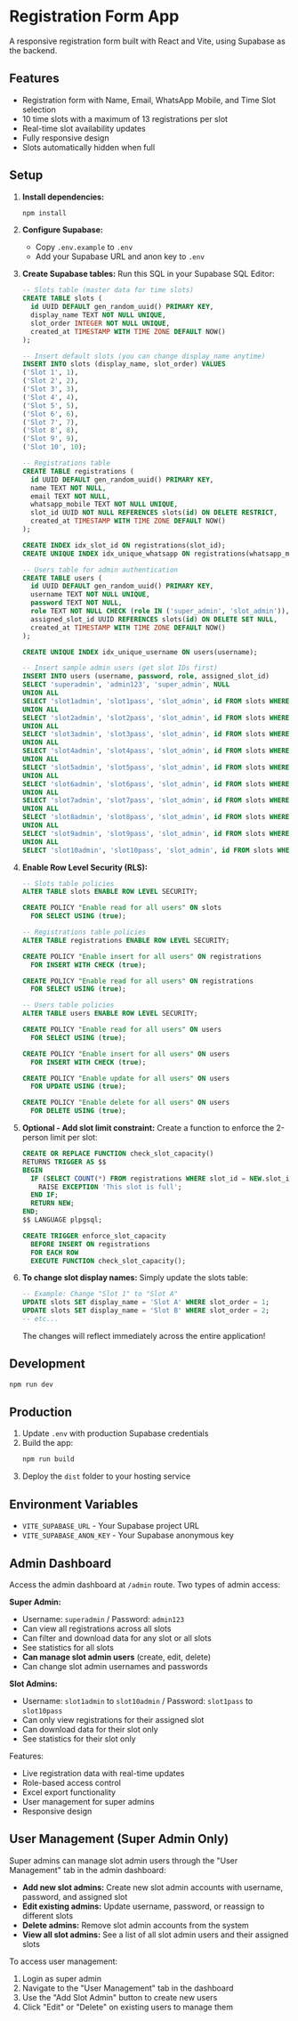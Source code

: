 # Registration Form App

A responsive registration form built with React and Vite, using Supabase as the backend.

## Features

- Registration form with Name, Email, WhatsApp Mobile, and Time Slot selection
- 10 time slots with a maximum of 13 registrations per slot
- Real-time slot availability updates
- Fully responsive design
- Slots automatically hidden when full

## Setup

1. **Install dependencies:**
   ```bash
   npm install
   ```

2. **Configure Supabase:**
   - Copy `.env.example` to `.env`
   - Add your Supabase URL and anon key to `.env`

3. **Create Supabase tables:**
   Run this SQL in your Supabase SQL Editor:
   ```sql
   -- Slots table (master data for time slots)
   CREATE TABLE slots (
     id UUID DEFAULT gen_random_uuid() PRIMARY KEY,
     display_name TEXT NOT NULL UNIQUE,
     slot_order INTEGER NOT NULL UNIQUE,
     created_at TIMESTAMP WITH TIME ZONE DEFAULT NOW()
   ); 

   -- Insert default slots (you can change display_name anytime)
   INSERT INTO slots (display_name, slot_order) VALUES
   ('Slot 1', 1),
   ('Slot 2', 2),
   ('Slot 3', 3),
   ('Slot 4', 4),
   ('Slot 5', 5),
   ('Slot 6', 6),
   ('Slot 7', 7),
   ('Slot 8', 8),
   ('Slot 9', 9),
   ('Slot 10', 10);

   -- Registrations table
   CREATE TABLE registrations (
     id UUID DEFAULT gen_random_uuid() PRIMARY KEY,
     name TEXT NOT NULL,
     email TEXT NOT NULL,
     whatsapp_mobile TEXT NOT NULL UNIQUE,
     slot_id UUID NOT NULL REFERENCES slots(id) ON DELETE RESTRICT,
     created_at TIMESTAMP WITH TIME ZONE DEFAULT NOW()
   );

   CREATE INDEX idx_slot_id ON registrations(slot_id);
   CREATE UNIQUE INDEX idx_unique_whatsapp ON registrations(whatsapp_mobile);

   -- Users table for admin authentication
   CREATE TABLE users (
     id UUID DEFAULT gen_random_uuid() PRIMARY KEY,
     username TEXT NOT NULL UNIQUE,
     password TEXT NOT NULL,
     role TEXT NOT NULL CHECK (role IN ('super_admin', 'slot_admin')),
     assigned_slot_id UUID REFERENCES slots(id) ON DELETE SET NULL,
     created_at TIMESTAMP WITH TIME ZONE DEFAULT NOW()
   );

   CREATE UNIQUE INDEX idx_unique_username ON users(username);

   -- Insert sample admin users (get slot IDs first)
   INSERT INTO users (username, password, role, assigned_slot_id) 
   SELECT 'superadmin', 'admin123', 'super_admin', NULL
   UNION ALL
   SELECT 'slot1admin', 'slot1pass', 'slot_admin', id FROM slots WHERE slot_order = 1
   UNION ALL
   SELECT 'slot2admin', 'slot2pass', 'slot_admin', id FROM slots WHERE slot_order = 2
   UNION ALL
   SELECT 'slot3admin', 'slot3pass', 'slot_admin', id FROM slots WHERE slot_order = 3
   UNION ALL
   SELECT 'slot4admin', 'slot4pass', 'slot_admin', id FROM slots WHERE slot_order = 4
   UNION ALL
   SELECT 'slot5admin', 'slot5pass', 'slot_admin', id FROM slots WHERE slot_order = 5
   UNION ALL
   SELECT 'slot6admin', 'slot6pass', 'slot_admin', id FROM slots WHERE slot_order = 6
   UNION ALL
   SELECT 'slot7admin', 'slot7pass', 'slot_admin', id FROM slots WHERE slot_order = 7
   UNION ALL
   SELECT 'slot8admin', 'slot8pass', 'slot_admin', id FROM slots WHERE slot_order = 8
   UNION ALL
   SELECT 'slot9admin', 'slot9pass', 'slot_admin', id FROM slots WHERE slot_order = 9
   UNION ALL
   SELECT 'slot10admin', 'slot10pass', 'slot_admin', id FROM slots WHERE slot_order = 10;
   ```

4. **Enable Row Level Security (RLS):**
   ```sql
   -- Slots table policies
   ALTER TABLE slots ENABLE ROW LEVEL SECURITY;

   CREATE POLICY "Enable read for all users" ON slots
     FOR SELECT USING (true);

   -- Registrations table policies
   ALTER TABLE registrations ENABLE ROW LEVEL SECURITY;

   CREATE POLICY "Enable insert for all users" ON registrations
     FOR INSERT WITH CHECK (true);

   CREATE POLICY "Enable read for all users" ON registrations
     FOR SELECT USING (true);

   -- Users table policies
   ALTER TABLE users ENABLE ROW LEVEL SECURITY;

   CREATE POLICY "Enable read for all users" ON users
     FOR SELECT USING (true);

   CREATE POLICY "Enable insert for all users" ON users
     FOR INSERT WITH CHECK (true);

   CREATE POLICY "Enable update for all users" ON users
     FOR UPDATE USING (true);

   CREATE POLICY "Enable delete for all users" ON users
     FOR DELETE USING (true);
   ```

5. **Optional - Add slot limit constraint:**
   Create a function to enforce the 2-person limit per slot:
   ```sql
   CREATE OR REPLACE FUNCTION check_slot_capacity()
   RETURNS TRIGGER AS $$
   BEGIN
     IF (SELECT COUNT(*) FROM registrations WHERE slot_id = NEW.slot_id) >= 2 THEN
       RAISE EXCEPTION 'This slot is full';
     END IF;
     RETURN NEW;
   END;
   $$ LANGUAGE plpgsql;

   CREATE TRIGGER enforce_slot_capacity
     BEFORE INSERT ON registrations
     FOR EACH ROW
     EXECUTE FUNCTION check_slot_capacity();
   ```

6. **To change slot display names:**
   Simply update the slots table:
   ```sql
   -- Example: Change "Slot 1" to "Slot A"
   UPDATE slots SET display_name = 'Slot A' WHERE slot_order = 1;
   UPDATE slots SET display_name = 'Slot B' WHERE slot_order = 2;
   -- etc...
   ```
   The changes will reflect immediately across the entire application!

## Development

```bash
npm run dev
```

## Production

1. Update `.env` with production Supabase credentials
2. Build the app:
   ```bash
   npm run build
   ```
3. Deploy the `dist` folder to your hosting service

## Environment Variables

- `VITE_SUPABASE_URL` - Your Supabase project URL
- `VITE_SUPABASE_ANON_KEY` - Your Supabase anonymous key

## Admin Dashboard

Access the admin dashboard at `/admin` route. Two types of admin access:

**Super Admin:**
- Username: `superadmin` / Password: `admin123`
- Can view all registrations across all slots
- Can filter and download data for any slot or all slots
- See statistics for all slots
- **Can manage slot admin users** (create, edit, delete)
- Can change slot admin usernames and passwords

**Slot Admins:**
- Username: `slot1admin` to `slot10admin` / Password: `slot1pass` to `slot10pass`
- Can only view registrations for their assigned slot
- Can download data for their slot only
- See statistics for their slot only

Features:
- Live registration data with real-time updates
- Role-based access control
- Excel export functionality
- User management for super admins
- Responsive design

## User Management (Super Admin Only)

Super admins can manage slot admin users through the "User Management" tab in the admin dashboard:

- **Add new slot admins:** Create new slot admin accounts with username, password, and assigned slot
- **Edit existing admins:** Update username, password, or reassign to different slots
- **Delete admins:** Remove slot admin accounts from the system
- **View all slot admins:** See a list of all slot admin users and their assigned slots

To access user management:
1. Login as super admin
2. Navigate to the "User Management" tab in the dashboard
3. Use the "Add Slot Admin" button to create new users
4. Click "Edit" or "Delete" on existing users to manage them
